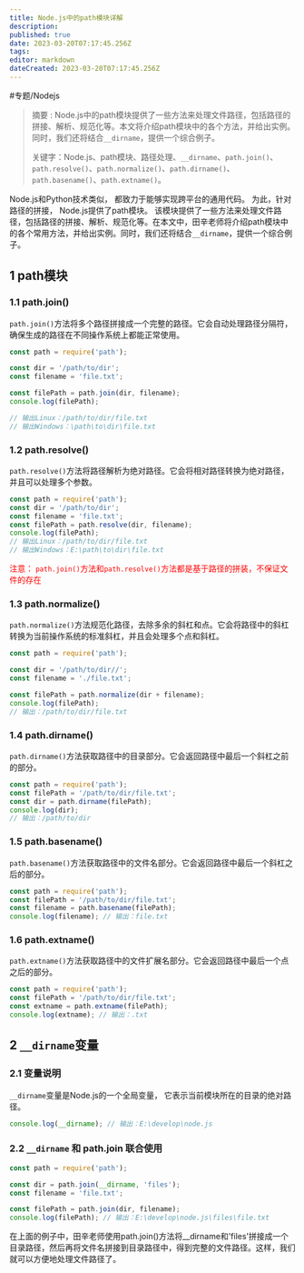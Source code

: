 ```yaml
---
title: Node.js中的path模块详解
description: 
published: true
date: 2023-03-20T07:17:45.256Z
tags: 
editor: markdown
dateCreated: 2023-03-20T07:17:45.256Z
---
```



#专题/Nodejs 

> 摘要 : Node.js中的path模块提供了一些方法来处理文件路径，包括路径的拼接、解析、规范化等。本文将介绍path模块中的各个方法，并给出实例。同时，我们还将结合`__dirname`，提供一个综合例子。
> 
> 关键字：Node.js、path模块、路径处理、`__dirname`、`path.join()`、`path.resolve()`、`path.normalize()`、`path.dirname()`、`path.basename()`、`path.extname()`。

Node.js和Python技术类似， 都致力于能够实现跨平台的通用代码。 为此，针对路径的拼接， Node.js提供了path模块。 该模块提供了一些方法来处理文件路径，包括路径的拼接、解析、规范化等。在本文中，田辛老师将介绍path模块中的各个常用方法，并给出实例。同时，我们还将结合`__dirname`，提供一个综合例子。

## 1 path模块
### 1.1 path.join()

`path.join()`方法将多个路径拼接成一个完整的路径。它会自动处理路径分隔符，确保生成的路径在不同操作系统上都能正常使用。

```javascript
const path = require('path'); 

const dir = '/path/to/dir'; 
const filename = 'file.txt'; 

const filePath = path.join(dir, filename); 
console.log(filePath); 

// 输出Linux：/path/to/dir/file.txt
// 输出Windows：\path\to\dir\file.txt
```

### 1.2 path.resolve()

`path.resolve()`方法将路径解析为绝对路径。它会将相对路径转换为绝对路径，并且可以处理多个参数。

```javascript
const path = require('path'); 
const dir = '/path/to/dir'; 
const filename = 'file.txt'; 
const filePath = path.resolve(dir, filename); 
console.log(filePath); 
// 输出Linux：/path/to/dir/file.txt
// 输出Windows：E:\path\to\dir\file.txt
```

<font color=red>注意： `path.join()`方法和`path.resolve()`方法都是基于路径的拼装，不保证文件的存在</font>

### 1.3 path.normalize()

`path.normalize()`方法规范化路径，去除多余的斜杠和点。它会将路径中的斜杠转换为当前操作系统的标准斜杠，并且会处理多个点和斜杠。

```javascript
const path = require('path');

const dir = '/path/to/dir//';
const filename = './file.txt';

const filePath = path.normalize(dir + filename);
console.log(filePath); 
// 输出：/path/to/dir/file.txt
```

### 1.4 path.dirname()

`path.dirname()`方法获取路径中的目录部分。它会返回路径中最后一个斜杠之前的部分。

```javascript
const path = require('path'); 
const filePath = '/path/to/dir/file.txt'; 
const dir = path.dirname(filePath); 
console.log(dir); 
// 输出：/path/to/dir
```

### 1.5 path.basename()

`path.basename()`方法获取路径中的文件名部分。它会返回路径中最后一个斜杠之后的部分。

```javascript
const path = require('path'); 
const filePath = '/path/to/dir/file.txt'; 
const filename = path.basename(filePath); 
console.log(filename); // 输出：file.txt
```

### 1.6 path.extname()

`path.extname()`方法获取路径中的文件扩展名部分。它会返回路径中最后一个点之后的部分。

```javascript
const path = require('path'); 
const filePath = '/path/to/dir/file.txt'; 
const extname = path.extname(filePath); 
console.log(extname); // 输出：.txt
```

## 2 `__dirname`变量

### 2.1 变量说明

`__dirname`变量是Node.js的一个全局变量， 它表示当前模块所在的目录的绝对路径。

```javascript
console.log(__dirname); // 输出：E:\develop\node.js
```

### 2.2 `__dirname` 和 path.join 联合使用

```javascript
const path = require('path');

const dir = path.join(__dirname, 'files');
const filename = 'file.txt';

const filePath = path.join(dir, filename);
console.log(filePath); // 输出：E:\develop\node.js\files\file.txt
```

在上面的例子中，田辛老师使用path.join()方法将__dirname和'files'拼接成一个目录路径，然后再将文件名拼接到目录路径中，得到完整的文件路径。这样，我们就可以方便地处理文件路径了。